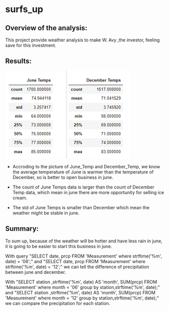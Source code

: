 # surfs_up
## Overview of the analysis:
This project provide weather analysis to make W. Avy ,the investor, feeling save for this investment.

## Results:
![June_Temp](Resources/June.png)
![December_Temp](Resources/December.png)

* Accroding to the picture of June_Temp and December_Temp, we know the average temperature of June is warmer than the temperature of December, so is better to open business in june.

* The count of June Temps data is larger than the count of December Temp data, which mean in june there are more opportunity for selling ice cream.

* The std of June Temps is smaller than December which mean the weather might be stable in june.

## Summary:
To sum up, because of the weather will be hotter and have less rain in june, it is going to be easier to start this business in june.

With query "SELECT date, prcp FROM 'Measurement' where strftime('%m', date) = '06';" and "SELECT date, prcp FROM 'Measurement' where strftime('%m', date) = '12';" we can tell the difference of precipitation between june and december.

With "SELECT station ,strftime('%m', date) AS 'month', SUM(prcp) FROM 'Measurement' where month = '06' group by station,strftime('%m', date);" and "SELECT station ,strftime('%m', date) AS 'month', SUM(prcp) FROM 'Measurement' where month = '12' group by station,strftime('%m', date);" we can compare the precipitation for each station.
